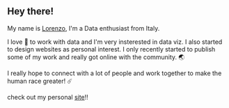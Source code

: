 <h2>Hey there!</h2> 

My name is <a href="https://www.linkedin.com/in/lorenzo-pastore-9a4653157/" target="_blank">Lorenzo</a>, I'm a Data enthusiast from Italy.

I love 💚 to work with data and I'm very insterested in data viz. I also started to design websites as personal interest. I only recently started to publish some of my work and really got online with the community. 🌏

I really hope to connect with a lot of people and work together to make the human race greater! ☄️

check out my personal <a href="https://lorenzopastore.com" target="_blank">site</a>!!

